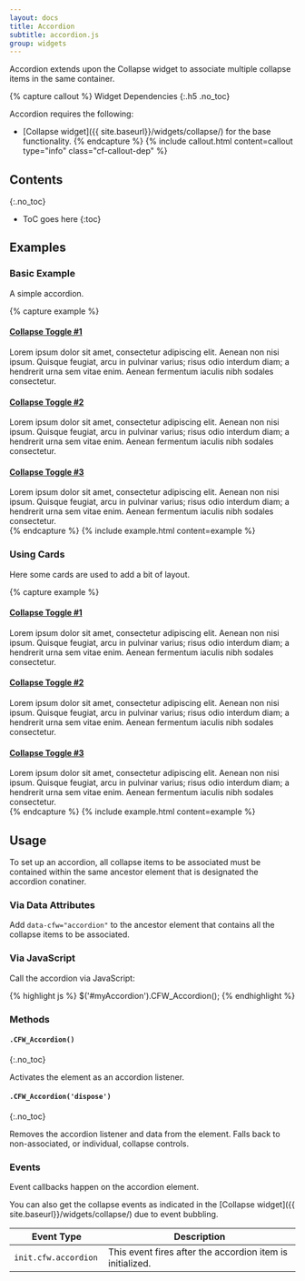 ```yaml
---
layout: docs
title: Accordion
subtitle: accordion.js
group: widgets
---
```


Accordion extends upon the Collapse widget to associate multiple collapse items in the same container.

{% capture callout %}
Widget Dependencies
{:.h5 .no_toc}

Accordion requires the following:

* [Collapse widget]({{ site.baseurl}}/widgets/collapse/) for the base functionality.
{% endcapture %}
{% include callout.html content=callout type="info" class="cf-callout-dep" %}

## Contents
{:.no_toc}

* ToC goes here
{:toc}

## Examples

### Basic Example

A simple accordion.

{% capture example %}
<div data-cfw="accordion">
    <h4><a href="#accordion0" data-cfw="collapse" class="open">Collapse Toggle #1</a></h4>
    <div id="accordion0" class="collapse">
        Lorem ipsum dolor sit amet, consectetur adipiscing elit. Aenean non nisi ipsum. Quisque feugiat, arcu in pulvinar varius; risus odio interdum diam; a hendrerit urna sem vitae enim. Aenean fermentum iaculis nibh sodales consectetur.
    </div>
    <h4><a href="#accordion1" data-cfw="collapse">Collapse Toggle #2</a></h4>
    <div id="accordion1" class="collapse">
        Lorem ipsum dolor sit amet, consectetur adipiscing elit. Aenean non nisi ipsum. Quisque feugiat, arcu in pulvinar varius; risus odio interdum diam; a hendrerit urna sem vitae enim. Aenean fermentum iaculis nibh sodales consectetur.
    </div>
    <h4><a href="#accordion2" data-cfw="collapse">Collapse Toggle #3</a></h4>
    <div id="accordion2" class="collapse">
        Lorem ipsum dolor sit amet, consectetur adipiscing elit. Aenean non nisi ipsum. Quisque feugiat, arcu in pulvinar varius; risus odio interdum diam; a hendrerit urna sem vitae enim. Aenean fermentum iaculis nibh sodales consectetur.
    </div>
</div>
{% endcapture %}
{% include example.html content=example %}

### Using Cards

Here some cards are used to add a bit of layout.

{% capture example %}
<div data-cfw="accordion">
    <div class="card mb-0">
        <div class="card-header">
            <h4 class="mb-0">
                <a href="#card0" data-cfw="collapse" class="open">Collapse Toggle #1</a>
            </h4>
        </div>
        <div id="card0" class="collapse">
            <div class="card-body">
                Lorem ipsum dolor sit amet, consectetur adipiscing elit. Aenean non nisi ipsum. Quisque feugiat, arcu in pulvinar varius; risus odio interdum diam; a hendrerit urna sem vitae enim. Aenean fermentum iaculis nibh sodales consectetur.
            </div>
        </div>
    </div>
    <div class="card mb-0">
        <div class="card-header">
            <h4 class="mb-0">
                <a href="#card1" data-cfw="collapse">Collapse Toggle #2</a>
            </h4>
        </div>
        <div id="card1" class="collapse">
            <div class="card-body">
                Lorem ipsum dolor sit amet, consectetur adipiscing elit. Aenean non nisi ipsum. Quisque feugiat, arcu in pulvinar varius; risus odio interdum diam; a hendrerit urna sem vitae enim. Aenean fermentum iaculis nibh sodales consectetur.
            </div>
        </div>
    </div>
    <div class="card mb-0">
        <div class="card-header">
            <h4 class="mb-0">
                <a href="#card2" data-cfw="collapse">Collapse Toggle #3</a>
            </h4>
        </div>
        <div id="card2" class="collapse">
            <div class="card-body">
                Lorem ipsum dolor sit amet, consectetur adipiscing elit. Aenean non nisi ipsum. Quisque feugiat, arcu in pulvinar varius; risus odio interdum diam; a hendrerit urna sem vitae enim. Aenean fermentum iaculis nibh sodales consectetur.
            </div>
        </div>
    </div>
</div>
{% endcapture %}
{% include example.html content=example %}

## Usage

To set up an accordion, all collapse items to be associated must be contained within the same ancestor element that is designated the accordion conatiner.

### Via Data Attributes

Add `data-cfw="accordion"` to the ancestor element that contains all the collapse items to be associated.

### Via JavaScript

Call the accordion via JavaScript:

{% highlight js %}
$('#myAccordion').CFW_Accordion();
{% endhighlight %}

### Methods

#### `.CFW_Accordion()`
{:.no_toc}

Activates the element as an accordion listener.

#### `.CFW_Accordion('dispose')`
{:.no_toc}

Removes the accordion listener and data from the element. Falls back to non-associated, or individual, collapse controls.

### Events

Event callbacks happen on the accordion element.

You can also get the collapse events as indicated in the [Collapse widget]({{ site.baseurl}}/widgets/collapse/) due to event bubbling.

<div class="table-scroll">
    <table class="table table-bordered table-striped">
        <thead>
            <tr>
                <th style="width: 150px;">Event Type</th>
                <th>Description</th>
            </tr>
        </thead>
        <tbody>
            <tr>
                <td><code>init.cfw.accordion</code></td>
                <td>This event fires after the accordion item is initialized.</td>
            </tr>
        </tbody>
    </table>
</div>
